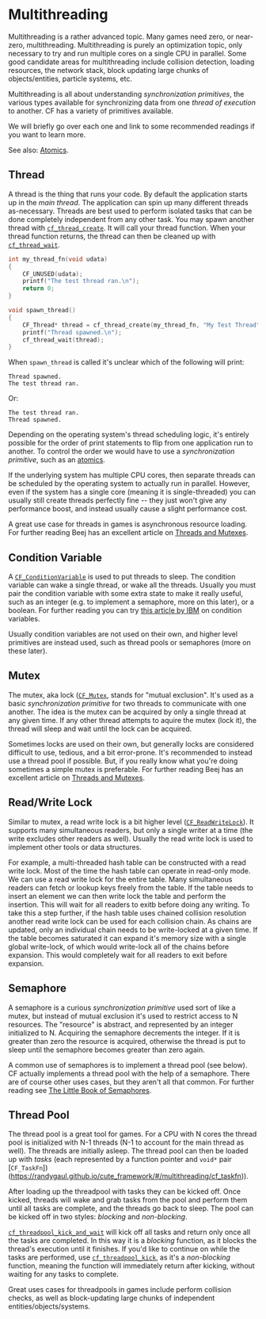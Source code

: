 # Multithreading

Multithreading is a rather advanced topic. Many games need zero, or near-zero, multithreading. Multithreading is purely an optimization topic, only necessary to try and run multiple cores on a single CPU in parallel. Some good candidate areas for multithreading include collision detection, loading resources, the network stack, block updating large chunks of objects/entities, particle systems, etc.

Multithreading is all about understanding _synchronization primitives_, the various types available for synchronizing data from one _thread of execution_ to another. CF has a variety of primitives available.

We will briefly go over each one and link to some recommended readings if you want to learn more.

See also: [Atomics](atomics.md).

## Thread

A thread is the thing that runs your code. By default the application starts up in the _main thread_. The application can spin up many different threads as-necessary. Threads are best used to perform isolated tasks that can be done completely independent from any other task. You may spawn another thread with [`cf_thread_create`](https://randygaul.github.io/cute_framework/#/multithreading/cf_thread_create). It will call your thread function. When your thread function returns, the thread can then be cleaned up with [`cf_thread_wait`](https://randygaul.github.io/cute_framework/#/multithreading/cf_thread_wait).

```cpp
int my_thread_fn(void udata)
{
	CF_UNUSED(udata);
	printf("The test thread ran.\n");
	return 0;
}

void spawn_thread()
{
	CF_Thread* thread = cf_thread_create(my_thread_fn, "My Test Thread", NULL);
	printf("Thread spawned.\n");
	cf_thread_wait(thread);
}
```

When `spawn_thread` is called it's unclear which of the following will print:

```
Thread spawned.
The test thread ran.
```

Or:

```
The test thread ran.
Thread spawned.
```

Depending on the operating system's thread scheduling logic, it's entirely possible for the order of print statements to flip from one application run to another. To control the order we would have to use a _synchronization primitive_, such as an [atomics](atomics.md).

If the underlying system has multiple CPU cores, then separate threads can be scheduled by the operating system to actually run in parallel. However, even if the system has a single core (meaning it is single-threaded) you can usually still create threads perfectly fine -- they just won't give any performance boost, and instead usually cause a slight performance cost.

A great use case for threads in games is asynchronous resource loading. For further reading Beej has an excellent article on [Threads and Mutexes](https://beej.us/guide/bgc/html/split/multithreading.html).

## Condition Variable

A [`CF_ConditionVariable`](https://randygaul.github.io/cute_framework/#/multithreading/cf_conditionvariable) is used to put threads to sleep. The condition variable can wake a single thread, or wake all the threads. Usually you must pair the condition variable with some extra state to make it really useful, such as an integer (e.g. to implement a semaphore, more on this later), or a boolean. For further reading you can try [this article by IBM](https://www.ibm.com/docs/en/aix/7.2?topic=programming-using-condition-variables) on condition variables.

Usually condition variables are not used on their own, and higher level primitives are instead used, such as thread pools or semaphores (more on these later).

## Mutex

The mutex, aka lock ([`CF_Mutex`](http://localhost:3000/#/multithreading/cf_mutex), stands for "mutual exclusion". It's used as a basic _synchronization primitive_ for two threads to communicate with one another. The idea is the mutex can be acquired by only a single thread at any given time. If any other thread attempts to aquire the mutex (lock it), the thread will sleep and wait until the lock can be acquired.

Sometimes locks are used on their own, but generally locks are considered difficult to use, tedious, and a bit error-prone. It's recommended to instead use a thread pool if possible. But, if you really know what you're doing sometimes a simple mutex is preferable. For further reading Beej has an excellent article on [Threads and Mutexes](https://beej.us/guide/bgc/html/split/multithreading.html).

## Read/Write Lock

Similar to mutex, a read write lock is a bit higher level ([`CF_ReadWriteLock`](http://localhost:3000/#/multithreading/cf_readwritelock)). It supports many simultaneous readers, but only a single writer at a time (the write excludes other readers as well). Usually the read write lock is used to implement other tools or data structures.

For example, a multi-threaded hash table can be constructed with a read write lock. Most of the time the hash table can operate in read-only mode. We can use a read write lock for the entire table. Many simultaneous readers can fetch or lookup keys freely from the table. If the table needs to insert an element we can then write lock the table and perform the insertion. This will wait for all readers to exitb before doing any writing. To take this a step further, if the hash table uses chained collision resolution another read write lock can be used for each collision chain. As chains are updated, only an individual chain needs to be write-locked at a given time. If the table becomes saturated it can expand it's memory size with a single global write-lock, of which would write-lock all of the chains before expansion. This would completely wait for all readers to exit before expansion.

## Semaphore

A semaphore is a curious _synchronization primitive_ used sort of like a mutex, but instead of mutual exclusion it's used to restrict access to N resources. The "resource" is abstract, and represented by an integer initialized to N. Acquiring the semaphore decrements the integer. If it is greater than zero the resource is acquired, otherwise the thread is put to sleep until the semaphore becomes greater than zero again.

A common use of semaphores is to implement a thread pool (see below). CF actually implements a thread pool with the help of a semaphore. There are of course other uses cases, but they aren't all that common. For further reading see [The Little Book of Semaphores](https://greenteapress.com/wp/semaphores/).

## Thread Pool

The thread pool is a great tool for games. For a CPU with N cores the thread pool is initialized with N-1 threads (N-1 to account for the main thread as well). The threads are initially asleep. The thread pool can then be loaded up with _tasks_ (each represented by a function pointer and `void*` pair [`CF_TaskFn`])(https://randygaul.github.io/cute_framework/#/multithreading/cf_taskfn)).

After loading up the threadpool with tasks they can be kicked off. Once kicked, threads will wake and grab tasks from the pool and perform them until all tasks are complete, and the threads go back to sleep. The pool can be kicked off in two styles: _blocking_ and _non-blocking_.

[`cf_threadpool_kick_and_wait`](../multithreading/cf_threadpool_kick_and_wait.md) will kick off all tasks and return only once all the tasks are completed. In this way it is a _blocking_ function, as it blocks the thread's execution until it finishes. If you'd like to continue on while the tasks are performed, use [`cf_threadpool_kick`](https://randygaul.github.io/cute_framework/#/multithreading/cf_threadpool_kick), as it's a _non-blocking_ function, meaning the function will immediately return after kicking, without waiting for any tasks to complete.

Great uses cases for threadpools in games include perform collision checks, as well as block-updating large chunks of independent entities/objects/systems.

